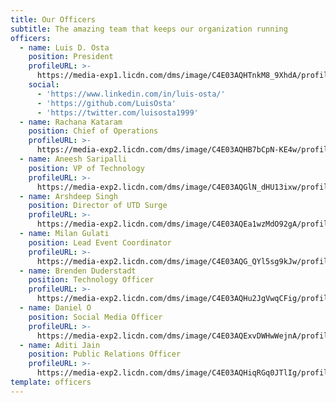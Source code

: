 ```yaml
---
title: Our Officers
subtitle: The amazing team that keeps our organization running
officers:
  - name: Luis D. Osta
    position: President
    profileURL: >-
      https://media-exp1.licdn.com/dms/image/C4E03AQHTnkM8_9XhdA/profile-displayphoto-shrink_200_200/0?e=1587600000&v=beta&t=Jaj4ccHZTh8QjwAge2CoJPGhnj5uxOKKVZ-ep-Spb4Q
    social:
      - 'https://www.linkedin.com/in/luis-osta/'
      - 'https://github.com/LuisOsta'
      - 'https://twitter.com/luisosta1999'
  - name: Rachana Kataram
    position: Chief of Operations
    profileURL: >-
      https://media-exp2.licdn.com/dms/image/C4E03AQHB7bCpN-KE4w/profile-displayphoto-shrink_200_200/0?e=1583971200&v=beta&t=YxV3LtoeiMaxpPrdk_VVHD_tGTe4v1Ho6cxLrJB3m-k
  - name: Aneesh Saripalli
    position: VP of Technology
    profileURL: >-
      https://media-exp2.licdn.com/dms/image/C4E03AQGlN_dHU13ixw/profile-displayphoto-shrink_200_200/0?e=1583971200&v=beta&t=_z0sOaIXFvkkCv_5R8GpV2Cc8rcqLytlacUDQMqZtFw
  - name: Arshdeep Singh
    position: Director of UTD Surge
    profileURL: >-
      https://media-exp2.licdn.com/dms/image/C4E03AQEa1wzMdO92gA/profile-displayphoto-shrink_200_200/0?e=1583971200&v=beta&t=d3KPb1uRI9RXK-IAn2zFJFT9kRwAyPk9PYk1qTET2iM
  - name: Milan Gulati
    position: Lead Event Coordinator
    profileURL: >-
      https://media-exp2.licdn.com/dms/image/C4E03AQG_QYl5sg9kJw/profile-displayphoto-shrink_200_200/0?e=1583971200&v=beta&t=ZI1hO1lgmsRcQWMMRKNU0m8dQmQtCOBQy3pIUHW9wZQ
  - name: Brenden Duderstadt
    position: Technology Officer
    profileURL: >-
      https://media-exp2.licdn.com/dms/image/C4E03AQHu2JgVwqCFig/profile-displayphoto-shrink_200_200/0?e=1583971200&v=beta&t=x8UdRPWyoa4K65-oM9CCImAVFI5TxjgHfmQJ9bcPUkE
  - name: Daniel O
    position: Social Media Officer
    profileURL: >-
      https://media-exp2.licdn.com/dms/image/C4E03AQExvDWHwWejnA/profile-displayphoto-shrink_200_200/0?e=1583971200&v=beta&t=HVR81GbMb96DaIKdYJdoB0AGL87p4pgIgIvcWi9phok
  - name: Aditi Jain
    position: Public Relations Officer
    profileURL: >-
      https://media-exp2.licdn.com/dms/image/C4E03AQHiqRGq0JTlIg/profile-displayphoto-shrink_200_200/0?e=1583971200&v=beta&t=FH-yL5RI3rLFP0mwxcbRCqFmt1tGexhpho-K2uxgbV8
template: officers
---
```


